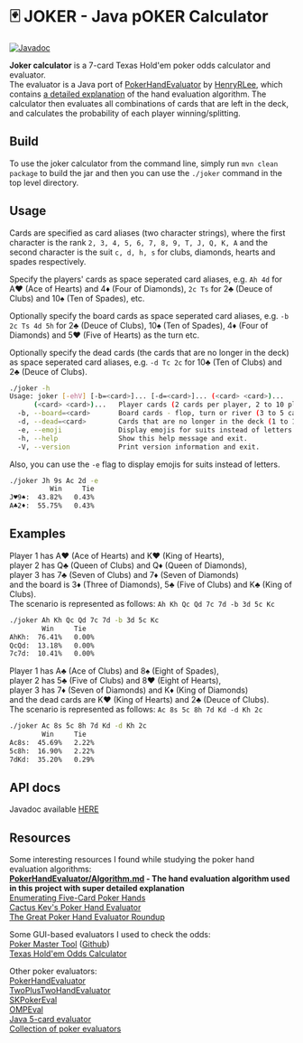 # 🃏 JOKER - Java pOKER Calculator

[![Javadoc](https://img.shields.io/badge/JavaDoc-Online-green)](https://davideck123.github.io/joker-calc/docs)

**Joker calculator** is a 7-card Texas Hold'em poker odds calculator and evaluator.  
The evaluator is a Java port of [PokerHandEvaluator](https://github.com/HenryRLee/PokerHandEvaluator) by [HenryRLee](https://github.com/HenryRLee), 
which contains [a detailed explanation](https://github.com/HenryRLee/PokerHandEvaluator/blob/master/Documentation/Algorithm.md) of the hand evaluation algorithm.
The calculator then evaluates all combinations of cards that are left in the deck, and calculates the probability of each player winning/splitting.

## Build
To use the joker calculator from the command line, simply run `mvn clean package` to build the jar and then you can use the `./joker` command in the top level directory.

## Usage
Cards are specified as card aliases (two character strings), where the first character is the rank 
`2, 3, 4, 5, 6, 7, 8, 9, T, J, Q, K, A` and the second character is the suit `c, d, h, s` for clubs, diamonds, hearts and spades respectively.  

Specify the players' cards as space seperated card aliases, e.g. `Ah 4d` for A♥️ (Ace of Hearts) and 4♦️ (Four of Diamonds), 
`2c Ts` for 2♣️ (Deuce of Clubs) and 10♠️ (Ten of Spades), etc.

Optionally specify the board cards as space seperated card aliases, e.g. `-b 2c Ts 4d 5h` 
for 2♣️ (Deuce of Clubs), 10♠️ (Ten of Spades), 4♦️ (Four of Diamonds) and 5♥️ (Five of Hearts) as the turn etc.

Optionally specify the dead cards (the cards that are no longer in the deck) as space 
seperated card aliases, e.g. `-d Tc 2c` for 10♣️ (Ten of Clubs) and 2♣️ (Deuce of Clubs).

```bash
./joker -h
Usage: joker [-ehV] [-b=<card>]... [-d=<card>]... (<card> <card>)...
      (<card> <card>)...   Player cards (2 cards per player, 2 to 10 players).
  -b, --board=<card>       Board cards - flop, turn or river (3 to 5 cards).
  -d, --dead=<card>        Cards that are no longer in the deck (1 to 19 cards).
  -e, --emoji              Display emojis for suits instead of letters.
  -h, --help               Show this help message and exit.
  -V, --version            Print version information and exit.
```

Also, you can use the `-e` flag to display emojis for suits instead of letters.
```bash
./joker Jh 9s Ac 2d -e
          Win     Tie
J♥️9♠️:  43.82%   0.43%
A♣️2♦️:  55.75%   0.43%
```

## Examples

Player 1 has A♥️ (Ace of Hearts) and K️♥️ (King of Hearts),  
player 2 has Q♣️ (Queen of Clubs) and Q♦️ (Queen of Diamonds),  
player 3 has 7♣️ (Seven of Clubs) and 7♦️ (Seven of Diamonds)  
and the board is 3♦️ (Three of Diamonds), 5♣️ (Five of Clubs) and K♣️ (King of Clubs).  
The scenario is represented as follows: `Ah Kh Qc Qd 7c 7d -b 3d 5c Kc`  

```bash
./joker Ah Kh Qc Qd 7c 7d -b 3d 5c Kc
        Win     Tie
AhKh:  76.41%   0.00%
QcQd:  13.18%   0.00%
7c7d:  10.41%   0.00%
```

Player 1 has A♣️ (Ace of Clubs) and 8♠️ (Eight of Spades),  
player 2 has 5♣️ (Five of Clubs) and 8♥️ (Eight of Hearts),  
player 3 has 7♦️ (Seven of Diamonds) and K♦️ (King of Diamonds)  
and the dead cards are K♥️ (King of Hearts) and 2♣️ (Deuce of Clubs).  
The scenario is represented as follows: `Ac 8s 5c 8h 7d Kd -d Kh 2c`

```bash
./joker Ac 8s 5c 8h 7d Kd -d Kh 2c
        Win     Tie
Ac8s:  45.69%   2.22%
5c8h:  16.90%   2.22%
7dKd:  35.20%   0.29%
```

## API docs
Javadoc available [HERE](https://davideck123.github.io/joker-calc/docs)

## Resources
Some interesting resources I found while studying the poker hand evaluation algorithms:  
**[PokerHandEvaluator/Algorithm.md](https://github.com/HenryRLee/PokerHandEvaluator/blob/master/Documentation/Algorithm.md) - The hand evaluation algorithm used in this project with super detailed explanation**  
[Enumerating Five-Card Poker Hands](http://suffe.cool/poker/7462.html)  
[Cactus Kev's Poker Hand Evaluator](http://suffe.cool/poker/evaluator.html)  
[The Great Poker Hand Evaluator Roundup](https://www.codingthewheel.com/archives/poker-hand-evaluator-roundup/)  

Some GUI-based evaluators I used to check the odds:  
[Poker Master Tool](https://pokermastertool.bartoszputek.pl/) ([Github](https://github.com/bartoszputek/poker-master-tool))  
[Texas Hold'em Odds Calculator](https://www.cardplayer.com/poker-tools/odds-calculator/texas-holdem)  

Other poker evaluators:  
[PokerHandEvaluator](https://github.com/HenryRLee/PokerHandEvaluator)  
[TwoPlusTwoHandEvaluator](https://github.com/tangentforks/TwoPlusTwoHandEvaluator)  
[SKPokerEval](https://github.com/kennethshackleton/SKPokerEval)  
[OMPEval](https://github.com/zekyll/OMPEval)  
[Java 5-card evaluator](https://github.com/jmp/poker-hand-evaluator)  
[Collection of poker evaluators](https://github.com/tangentforks/XPokerEval)  
